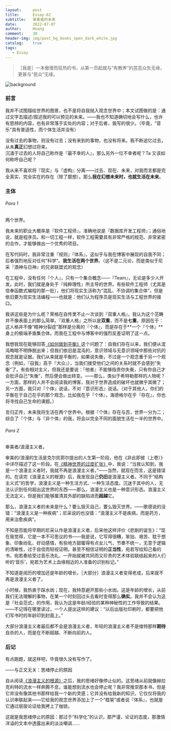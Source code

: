 ```yaml
---
layout:     post
title:      Essay-62
subtitle:   审美者的未来
date:       2022-07-07
author:     Huang
comment:    38
header-img: img/post_bg_books_open_dark_white.jpg
catalog:    true
tags:
   - Essay
---
```


> ［我是］一本傲慢而狂热的书，从第一页起就与“有教养”的芸芸众生无缘，更甚与“民众”无缘。

![background](post_bg_books_open_dark_white.jpg)

### 前言

我并不试图描绘世界的图景，也不是将自我抛入观念世界中；本文试图做的是：通过文字去描述/叙述我的可以预见的未来。——我也不知道确切地会写什么，也许有思辨的内容，也有非常落于实处的内容；对于后者，我写的很少。（毕竟，“音乐”具有普适性，而个体生活并没有）

没有过去的事物，则没有过去；没有来到的事物，也没有将来。我不断追忆过去，从未**真正**幻想过将来。<br/>沉湎于过去的人将自己称作是『最不幸的人』，那么另外一位不幸者呢？Ta 又该如何称呼自己呢？

我从来不喜欢将『现实』与『虚构』分离——过去、现在、未来，对我而言都是完全真实、完全实在的存在（除了臆想）。那么**我在幻想未来时，也就生活在未来**。

### 主体

###### Para 1

两个世界。

我未来的职业大概率是『软件工程师』，准确地说是『数据库开发工程师』；通俗地说，就是程序员。和一切工程一样，软件工程需要具有非常严格的规范、非常紧密的合作，才能够做出一个优秀的项目。

在写代码时，我非常注重『规则』『体系』，这似乎与我在博客中展现的自我不同；后者强烈地反对任何“科学”。**我生活在两个世界**。（这不是二元论，而是类似于尼采『酒神与日神』的兄弟联盟式的观念）

在工程中，没有任何『个人』，只有一个集合概念——『Team』，无论是多少人开发。此时，我们就是身处于『纯粹理性』所主导的世界。有些软件工程师（尤其是信奉函数式编程的那一批），他们将现实生活称为“混乱、不协调的集合体”，但是依旧要为现实生活编程——也就是：他们认为程序员是现实生活与工程世界的接口。

我讲这些是为什么呢？荣格在自传里不止一次谈到『双重人格』，我认为这个范畴并不像表面上的那么简单。『双重人格』之所以是**双重**，而不是**七重**，原因在于：这人格并不像“精神分裂症”那样是分离的『个体』，而是存在于**一个『个体』**身上的极端矛盾集合体。而我在工程中与博客中的强烈反差证明了这一点。

我想我现在能够回答[《如何做到平衡》](https://xn--29s704loyd.com/2022/05/03/Essay-54/)这个问题了：自我们存在以来，我们便从混沌晦暗不明挣脱出来；但我们依旧是混沌的，意识领域与无意识领域中那些对抗的观念就是证据。我们从来就是平衡的，如果说失衡，不过是一个观念重于另一个观念（例如，『自我』高于『大众』），当我们接受他们之间的关系时就不会感到“失衡”了。有些相对主义，但我还是要说：『他者』不能够指责你失衡，只有你自己才会批评自己“失衡”，然后便会做出转变。——那么，类似于希特勒那样的人物呢？一方面，那样的人并不会阅读我的博客，我对于世界造成的破坏也就微乎其微了；另一方面，我只对『个体』说话，不对『意识形态』说话。（对于其他人，你们的平衡在于自己在乎的那个观念。比如我在乎『个体』，海德格尔在乎『存在』，你也将寻找自己生命的课题。）

言归正传，未来我将生活在两个世界中。根据『个体』存在与否，世界一分为二；综合了『个体』与『非个体』的我，将会以完全不同的面貌生活在一半的世界中。

###### Para 2

审美者/浪漫主义者。

审美的/浪漫的生活是克尔凯郭尔提出的人生第一阶段，他在《非此即彼（上卷）》中详尽描述了这一阶段。在[《精神世界的过度扩张》](https://xn--29s704loyd.com/2022/04/08/Essay-51/)中，我说：“当我认知到，我是一个浪漫主义者时，我就不再是浪漫主义者。”——当然，就现在而言，这是错误的。在读完《浪漫主义的根源》后，我发现自己**仍旧**是浪漫主义者。不同于“结构主义式”的哲学，浪漫主义是一种生活方式、一种生活态度。沉迷于其中的人，无法认识到任何超出这世界的东西——那么，浪漫主义也是一种意识形态。浪漫主义无法定义，但是我们能够厘清其外部的缺陷进而**超越**它。

那么，浪漫主义者的未来是什么？要么毁灭自己，要么毁灭世界。——歌德说的没错：“浪漫主义是一种疾病”；尼采说的也没错：“浪漫主义不是疾病，而是药方，用来治愈疾病”。

不知是否能将早期的尼采认作是浪漫主义者，后来他这样评价《悲剧的诞生》：“现在我觉得，它是一本不可思议的书——我是说，它写得很糟，笨拙、艰苦、耽于想象、印象纷乱、好动感情，有些地方甜蜜得有点女儿气，节奏不统一，无意于逻辑的清晰性，过于自信而轻视证明，甚至不相信证明的**正当性**，宛若写给知己看的书，宛若奏给受过音乐洗礼、一开始就被共同而又珍贵的艺术体验联结起来的人们听的‘音乐’，宛若为艺术上血缘相近的人准备的识别标记。”

不知道是阅历的增加还是年龄的增长，［大部分］浪漫主义者变得老成，后来就不再是浪漫主义者了。

小时候，我热衷于踩水凼；现在，我特意避开那些小水凼。这是年龄的增长，从前我们无法理解的事物，在某一个时刻回过头去看时变得那么**确实**。我并不会认为这是『社会范式』的作用，我认为这是年龄/经验的某种神秘性的工作导致的结果。——不记得在哪里读过，一个人提出这样的建议：“以后出版社印刷时，都要把他们写书时的年龄印到封面上。”

大部分浪漫主义者最后都不会是浪漫主义者，年轻的浪漫主义者不是维特那样**期待**自杀的人，而是在不断超越、不断向前的人。

### 后记

有点跑题，就这样吧，毕竟很久没有写作了。

——与正文无关：思绪停止的原因

自从阅读<a href="https://xn--29s704loyd.com/2022/06/26/The-Roots-of-Romanticism/">《浪漫主义的根源》</a>之后，我的思绪好像停止似的。这思绪从前就像赫拉克利特的流水一样奔腾不息，谁能想到流水也会停止呢？我非常推崇那本书，但是它并没有像其他书那样给我一个新的灵感；它并没有给我新的知识，它仅仅将我的认识串联起来——它给我的观念世界添加上了一个“框架”或者说『体系』，也就是它通过层层论证给我拷上了枷锁。

这就是我思绪停止的原因：那过于“科学化”的认识，那严谨、论证的态度，那激情洋溢的文本中透露出来的淡淡嘲讽……